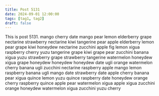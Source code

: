 ```yaml
---
title: Post 5131
date: 2024-09-01 12:00:00
tags: [tag1, tag2]
draft: false
---
```

This is post 5131.
mango
cherry
date
mango
pear
lemon
elderberry
grape
nectarine
strawberry
nectarine
kiwi
tangerine
pear
apple
elderberry
lemon
pear
grape
kiwi
honeydew
nectarine
zucchini
apple
fig
lemon
xigua
raspberry
cherry
yuzu
tangerine
grape
kiwi
grape
pear
zucchini
banana
xigua
yuzu
strawberry
grape
strawberry
tangerine
watermelon
honeydew
xigua
grape
honeydew
honeydew
honeydew
date
ugli
orange
watermelon
cherry
banana
ugli
zucchini
nectarine
raspberry
apple
mango
lemon
raspberry
banana
ugli
mango
date
strawberry
date
apple
cherry
banana
pear
xigua
quince
lemon
yuzu
quince
raspberry
date
honeydew
orange
cherry
raspberry
quince
apple
pear
watermelon
xigua
apple
xigua
zucchini
orange
honeydew
watermelon
xigua
zucchini
yuzu
cherry
